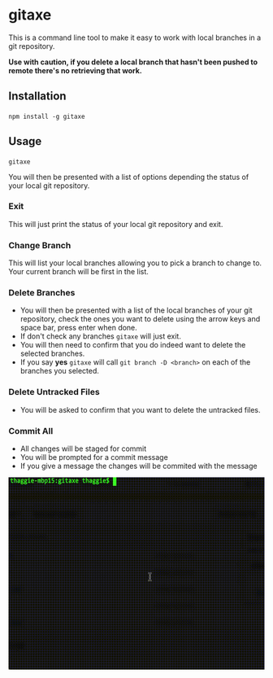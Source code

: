 # gitaxe

This is a command line tool to make it easy to work with local branches in a git repository.

**Use with caution, if you delete a local branch that hasn't been pushed to remote there's no retrieving that work.**

## Installation

`npm install -g gitaxe`

## Usage

`gitaxe`

You will then be presented with a list of options depending the status of your local git repository.

### Exit

This will just print the status of your local git repository and exit.

### Change Branch

This will list your local branches allowing you to pick a branch to change to. Your current branch will be first in the list.

### Delete Branches

- You will then be presented with a list of the local branches of your git repository, check the ones you want to delete using the arrow keys and space bar, press enter when done.
- If don't check any branches `gitaxe` will just exit.
- You will then need to confirm that you do indeed want to delete the selected branches.
- If you say **yes** `gitaxe` will call `git branch -D <branch>` on each of the branches you selected.

### Delete Untracked Files

- You will be asked to confirm that you want to delete the untracked files.

### Commit All

- All changes will be staged for commit
- You will be prompted for a commit message
- If you give a message the changes will be commited with the message

![gitaxe demo](./gitaxe.gif)

